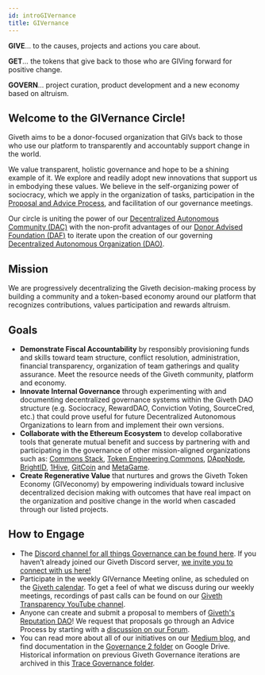 ```yaml
---
id: introGIVernance
title: GIVernance
---
```


**GIVE**… to the causes, projects and actions you care about.

**GET**… the tokens that give back to those who are GIVing forward for positive change.

**GOVERN**… project curation, product development and a new economy based on altruism.

## Welcome to the GIVernance Circle!

Giveth aims to be a donor-focused organization that GIVs back to those who use our platform to transparently and accountably support change in the world.

We value transparent, holistic governance and hope to be a shining example of it. We explore and readily adopt new innovations that support us in embodying these values. We believe in the self-organizing power of sociocracy, which we apply in the organization of tasks, participation in the [Proposal and Advice Process](https://forum.giveth.io/c/givernance/proposals), and facilitation of our governance meetings.

Our circle is uniting the power of our [Decentralized Autonomous Community (DAC)](https://trace.giveth.io/community/giveth-dac) with the non-profit advantages of our [Donor Advised Foundation (DAF)](https://www.sdgimpactfund.org/giveth-foundation) to iterate upon the creation of our governing [Decentralized Autonomous Organization (DAO)](https://aragon.1hive.org/#/giveth/).

## Mission

We are progressively decentralizing the Giveth decision-making process by building a community and a token-based economy around our platform that recognizes contributions, values participation and rewards altruism.

## Goals

- **Demonstrate Fiscal Accountability** by responsibly provisioning funds and skills toward team structure, conflict resolution, administration, financial transparency, organization of team gatherings and quality assurance. Meet the resource needs of the Giveth community, platform and economy.
- **Innovate Internal Governance** through experimenting with and documenting decentralized governance systems within the Giveth DAO structure (e.g. Sociocracy, RewardDAO, Conviction Voting, SourceCred, etc.) that could prove useful for future Decentralized Autonomous Organizations to learn from and implement their own versions.
- **Collaborate with the Ethereum Ecosystem** to develop collaborative tools that generate mutual benefit and success by partnering with and participating in the governance of other mission-aligned organizations such as: [Commons Stack](https://commonsstack.org/), [Token Engineering Commons](https://forum.tecommons.org/),  [DAppNode](https://dappnode.io/),  [BrightID](https://www.brightid.org/),  [1Hive](https://about.1hive.org/),  [GitCoin](https://gitcoin.co/) and [MetaGame](https://wiki.metagame.wtf/).
- **Create Regenerative Value** that nurtures and grows the Giveth Token Economy (GIVeconomy) by empowering individuals toward inclusive decentralized decision making with outcomes that have real impact on the organization and positive change in the world when cascaded through our listed projects.

## How to Engage

- The [Discord channel for all things Governance can be found here](https://discord.com/channels/679428761438912522/762764762164887562). If you haven’t already joined our Giveth Discord server, [we invite you to connect with us here!](https://discord.com/invite/965AGEaz)
- Participate in the weekly GIVernance Meeting online, as scheduled on the [Giveth calendar](https://calendar.google.com/calendar/embed?src=givethdotio%40gmail.com&ctz=America%2FCosta_Rica). To get a feel of what we discuss during our weekly meetings, recordings of past calls can be found on our [Giveth Transparency YouTube channel](https://www.youtube.com/channel/UCdqmP4axeI1hNmX20aZsOwg).
- Anyone can create and submit a proposal to members of [Giveth's Reputation DAO](https://aragon.1hive.org/#/giveth/)! We request that proposals go through an Advice Process by starting with a [discussion on our Forum](https://forum.giveth.io/).
- You can read more about all of our initiatives on our [Medium blog](https://medium.com/giveth/), and find documentation in the [Governance 2 folder](https://drive.google.com/drive/folders/1Jv2xcYsbMTqmUtDOfWV6yT0vy51PVW1J?usp=sharing) on Google Drive. Historical information on previous Giveth Governance iterations are archived in this [Trace Governance folder](https://drive.google.com/drive/folders/15LF6NQx9KJDRtT1hACKIrNFr1rwAbAgZ?usp=sharing).
